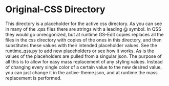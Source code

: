 # Original-CSS Directory

This directory is a placeholder for the active css directory. As you can see in many of the .qss files there are strings with a leading @ symbol. In QSS they would go unrecgonized, but at runtime GS-Edit copies replaces all the files in the css directory with copies of the ones in this directory, and then substitutes these values with their intended placeholder values. See the runtime_qss.py to add new placeholders or see how it works. As is the values of the placeholders are pulled from a singular json. The purpose of all this is to allow for easy mass replacement of any styling values. Instead of changing every single color of a certain value to the new desired value, you can just change it in the active-theme.json, and at runtime the mass replacement is performed.

